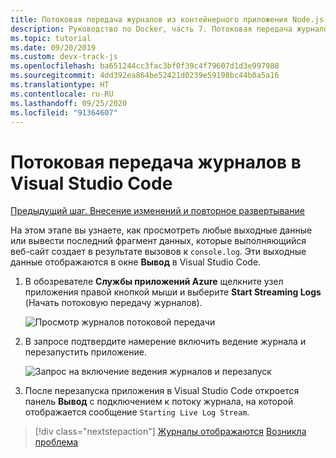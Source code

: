 ```yaml
---
title: Потоковая передача журналов из контейнерного приложения Node.js с помощью Visual Studio Code
description: Руководство по Docker, часть 7. Потоковая передача журналов в Visual Studio Code
ms.topic: tutorial
ms.date: 09/20/2019
ms.custom: devx-track-js
ms.openlocfilehash: ba651244cc3fac3bf0f39c4f79607d1d3e997988
ms.sourcegitcommit: 4dd392ea864be52421d0239e59198bc44b0a5a16
ms.translationtype: HT
ms.contentlocale: ru-RU
ms.lasthandoff: 09/25/2020
ms.locfileid: "91364607"
---
```

# <a name="stream-logs-into-visual-studio-code"></a>Потоковая передача журналов в Visual Studio Code

[Предыдущий шаг. Внесение изменений и повторное развертывание](tutorial-vscode-docker-node-06.md)

На этом этапе вы узнаете, как просмотреть любые выходные данные или вывести последний фрагмент данных, которые выполняющийся веб-сайт создает в результате вызовов к `console.log`. Эти выходные данные отображаются в окне **Вывод** в Visual Studio Code.

1. В обозревателе **Службы приложений Azure** щелкните узел приложения правой кнопкой мыши и выберите **Start Streaming Logs** (Начать потоковую передачу журналов).

    ![Просмотр журналов потоковой передачи](media/deploy-containers/stream-logs-command.png)

1. В запросе подтвердите намерение включить ведение журнала и перезапустить приложение.

    ![Запрос на включение ведения журналов и перезапуск](media/deploy-azure/enable-restart.png)

1. После перезапуска приложения в Visual Studio Code откроется панель **Вывод** с подключением к потоку журнала, на которой отображается сообщение `Starting Live Log Stream`.

> [!div class="nextstepaction"]
> [Журналы отображаются](tutorial-vscode-docker-node-08.md) [Возникла проблема](https://www.research.net/r/PWZWZ52?tutorial=node-deployment-docker-extension&step=tailing-logs)
